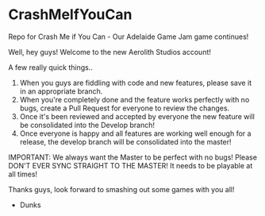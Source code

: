 # CrashMeIfYouCan
Repo for Crash Me if You Can - Our Adelaide Game Jam game continues!

Well, hey guys! Welcome to the new Aerolith Studios account!

A few really quick things.. 

1. When you guys are fiddling with code and new features, please save it in an appropriate branch.
2. When you're completely done and the feature works perfectly with no bugs, create a Pull Request for everyone to review the changes.
3. Once it's been reviewed and accepted by everyone the new feature will be consolidated into the Develop branch!
4. Once everyone is happy and all features are working well enough for a release, the develop branch will be consolidated into the master!

IMPORTANT: We always want the Master to be perfect with no bugs! Please DON'T EVER SYNC STRAIGHT TO THE MASTER! It needs to be playable at all times!

Thanks guys, look forward to smashing out some games with you all!

- Dunks
